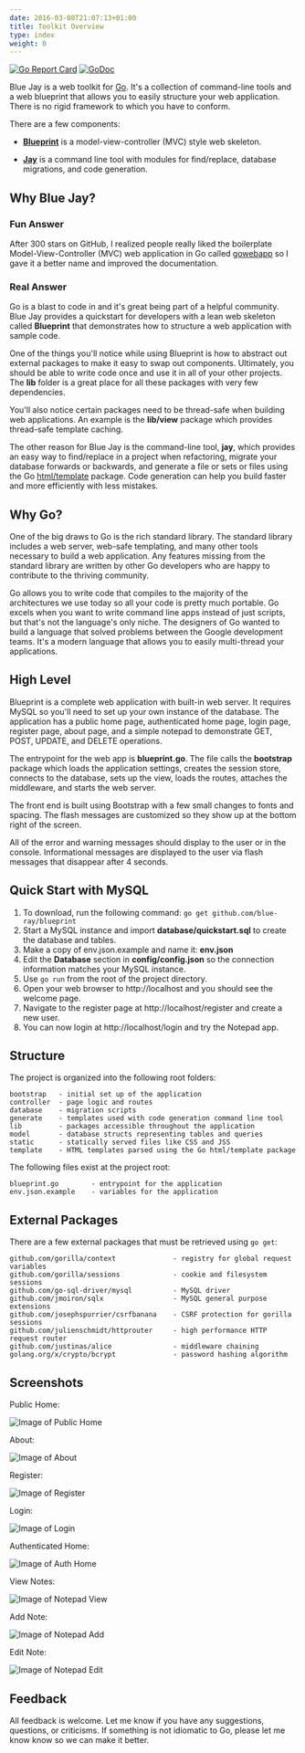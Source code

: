 ```yaml
---
date: 2016-03-08T21:07:13+01:00
title: Toolkit Overview
type: index
weight: 0
---
```


[![Go Report Card](https://goreportcard.com/badge/github.com/blue-jay/blueprint)](https://goreportcard.com/report/github.com/blue-jay/blueprint)
[![GoDoc](https://godoc.org/github.com/blue-jay/blueprint?status.svg)](https://godoc.org/github.com/blue-jay/blueprint)

Blue Jay is a web toolkit for [Go](https://golang.org/). It's a collection of command-line tools and a web blueprint that allows you to easily structure your web application. There is no rigid framework to which you have to conform.

There are a few components:

- [**Blueprint**](https://github.com/blue-jay/blueprint) is a model-view-controller (MVC) style web skeleton.

- [**Jay**](https://github.com/blue-jay/jay) is a command line tool with modules for find/replace, database migrations, and code generation.

## Why Blue Jay?

### Fun Answer
After 300 stars on GitHub, I realized people really liked the boilerplate 
Model-View-Controller (MVC) web application in Go called
[gowebapp](https://github.com/josephspurrier/gowebapp) so I gave it a better
name and improved the documentation.

### Real Answer
Go is a blast to code in and it's great being part of a helpful community.
Blue Jay provides a quickstart for developers with a lean web skeleton called
**Blueprint** that demonstrates how to structure a web application with sample
code.

One of the things you'll notice while using Blueprint is how to abstract out
external packages to make it easy to swap out components. Ultimately, you should
be able to write code once and use it in all of your other projects. The **lib**
folder is a great place for all these packages with very few dependencies.

You'll also notice certain packages need to be thread-safe when building web applications.
An example is the **lib/view** package which provides thread-safe template caching.

The other reason for Blue Jay is the command-line tool, **jay**, which provides an easy way
to find/replace in a project when refactoring, migrate your database forwards or backwards, and
generate a file or sets or files using the Go [html/template](https://golang.org/pkg/html/template/)
package. Code generation can help you build faster and more efficiently with less mistakes.

## Why Go?

One of the big draws to Go is the rich standard library. The standard library includes a web server,
web-safe templating, and
many other tools necessary to build a web application. Any features missing from the standard library are
written by other Go developers who are happy to contribute to the thriving community.

Go allows you to write code that compiles to the majority of the architectures we use today so all your
code is pretty much portable. Go excels when you want to write command line apps instead of just scripts,
but that's not the language's only niche.
The designers of Go wanted to build a language that solved problems between the Google development teams.
It's a modern language that allows you to easily multi-thread your applications.

## High Level

Blueprint is a complete web application with built-in web server.
It requires MySQL so you'll need to set up your own instance of the database.
The application has a public home page, authenticated home page, login page, register page,
about page, and a simple notepad to demonstrate GET, POST, UPDATE, and DELETE operations.

The entrypoint for the web app is **blueprint.go**. The file calls the **bootstrap** package
which loads the application settings, creates the session store, connects to the database,
sets up the view, loads the routes, attaches the middleware, and starts the web server.

The front end is built using Bootstrap with a few small changes to fonts and spacing. The flash 
messages are customized so they show up at the bottom right of the screen.

All of the error and warning messages should display to the 
user or in the console. Informational messages are displayed to the user via 
flash messages that disappear after 4 seconds.

## Quick Start with MySQL

1. To download, run the following command: `go get github.com/blue-ray/blueprint`
1. Start a MySQL instance and import **database/quickstart.sql** to create the database and tables.
1. Make a copy of env.json.example and name it: **env.json**
1. Edit the **Database** section in **config/config.json** so the connection information matches your MySQL instance.
1. Use `go run` from the root of the project directory.
1. Open your web browser to http://localhost and you should see the welcome page.
1. Navigate to the register page at http://localhost/register and create a new user.
1. You can now login at http://localhost/login and try the Notepad app.

## Structure

The project is organized into the following root folders:

```text
bootstrap	- initial set up of the application
controller	- page logic and routes
database	- migration scripts
generate	- templates used with code generation command line tool
lib			- packages accessible throughout the application
model		- database structs representing tables and queries
static		- statically served files like CSS and JSS
template	- HTML templates parsed using the Go html/template package
```

The following files exist at the project root:

```text
blueprint.go 		- entrypoint for the application
env.json.example 	- variables for the application
```

## External Packages

There are a few external packages that must be retrieved using `go get`:

```text
github.com/gorilla/context				- registry for global request variables
github.com/gorilla/sessions				- cookie and filesystem sessions
github.com/go-sql-driver/mysql 			- MySQL driver
github.com/jmoiron/sqlx 				- MySQL general purpose extensions
github.com/josephspurrier/csrfbanana 	- CSRF protection for gorilla sessions
github.com/julienschmidt/httprouter 	- high performance HTTP request router
github.com/justinas/alice				- middleware chaining
golang.org/x/crypto/bcrypt 				- password hashing algorithm
```

## Screenshots

Public Home:

![Image of Public Home](https://cloud.githubusercontent.com/assets/2394539/11319464/e2cd0eac-9045-11e5-9b24-5e480240cd69.jpg)

About:

![Image of About](https://cloud.githubusercontent.com/assets/2394539/11319462/e2c4d2d2-9045-11e5-805f-8b40598c92c3.jpg)

Register:

![Image of Register](https://cloud.githubusercontent.com/assets/2394539/11319466/e2d03500-9045-11e5-9c8e-c28fe663ed0f.jpg)

Login:

![Image of Login](https://cloud.githubusercontent.com/assets/2394539/11319463/e2cd1a00-9045-11e5-8b8e-68030d870cbe.jpg)

Authenticated Home:

![Image of Auth Home](https://cloud.githubusercontent.com/assets/2394539/14809208/75f340d2-0b59-11e6-8d2a-cd26ee872281.PNG)

View Notes:

![Image of Notepad View](https://cloud.githubusercontent.com/assets/2394539/14809205/75f08432-0b59-11e6-8737-84ee796bd82e.PNG)

Add Note:

![Image of Notepad Add](https://cloud.githubusercontent.com/assets/2394539/14809207/75f338f8-0b59-11e6-9719-61355957996c.PNG)

Edit Note:

![Image of Notepad Edit](https://cloud.githubusercontent.com/assets/2394539/14809206/75f33970-0b59-11e6-8acf-b3d533477aac.PNG)

## Feedback

All feedback is welcome. Let me know if you have any suggestions, questions, or criticisms. 
If something is not idiomatic to Go, please let me know know so we can make it better.